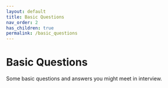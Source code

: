 ```yaml
---
layout: default
title: Basic Questions
nav_order: 2
has_children: true
permalink: /basic_questions
---
```


# Basic Questions

Some basic questions and answers you might meet in interview.